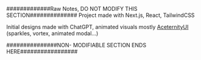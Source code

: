 #############Raw Notes, DO NOT MODIFY THIS SECTION##############
Project made with Next.js, React, TailwindCSS

Initial designs made with ChatGPT, animated visuals mostly [AceternityUI](https://ui.aceternity.com/) (sparkles, vortex, animated modal...)

###############NON- MODIFIABLE SECTION ENDS HERE#################
